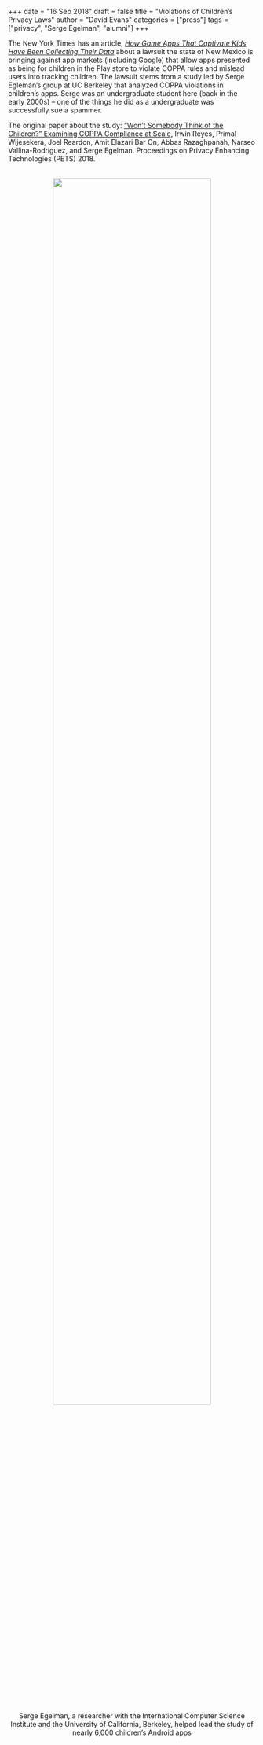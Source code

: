 +++
date = "16 Sep 2018"
draft = false
title = "Violations of Children’s Privacy Laws"
author = "David Evans"
categories = ["press"]
tags = ["privacy", "Serge Egelman", "alumni"]
+++

The New York Times has an article, <a href="https://www.nytimes.com/interactive/2018/09/12/technology/kids-apps-data-privacy-google-twitter.html"><em>How Game Apps That Captivate Kids Have Been Collecting Their Data</em></a> about a lawsuit the state of New Mexico is bringing against app markets (including Google) that allow apps presented as being for children in the Play store to violate COPPA rules and mislead users into tracking children. The lawsuit stems from a study led by Serge Egleman’s group at UC Berkeley that analyzed COPPA violations in children’s apps. Serge was an undergraduate student here (back in the early 2000s) &#8211; one of the things he did as a undergraduate was successfully sue a spammer.</p>
<p>The original paper about the study: <a href="https://blues.cs.berkeley.edu/wp-content/uploads/2018/04/popets-2018-0021.pdf">“Won’t Somebody Think of the Children?” Examining COPPA Compliance at Scale</a>, Irwin Reyes, Primal Wijesekera, Joel Reardon, Amit Elazari Bar On, Abbas Razaghpanah, Narseo Vallina-Rodriguez, and Serge Egelman. Proceedings on Privacy Enhancing Technologies (PETS) 2018.</p>
<p><center><br />
<img src="https://static01.nyt.com/images/2018/09/13/autossell/13Kidapps2/13Kidapps2-superJumbo.jpg" width="80%"><br />
<div class="caption">
Serge Egelman, a researcher with the International Computer Science Institute and the University of California, Berkeley, helped lead the study of nearly 6,000 children’s Android apps<br />
</div>
</center></p>
	
